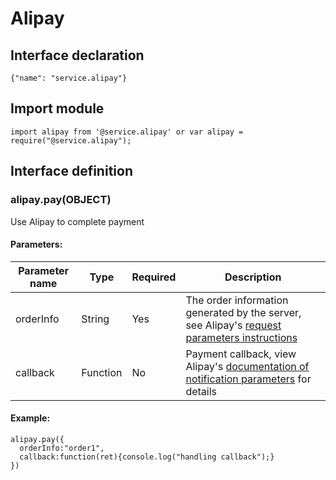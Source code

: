 # Alipay

## Interface declaration

```
{"name": "service.alipay"}
```

## Import module

```
import alipay from '@service.alipay' or var alipay = require("@service.alipay");
```

## Interface definition

### alipay.pay(OBJECT)

Use Alipay to complete payment

#### Parameters:

| Parameter name | Type     | Required | Description                              |
| -------------- | -------- | -------- | ---------------------------------------- |
| orderInfo      | String   | Yes      | The order information generated by the server, see Alipay's [request parameters instructions](https://doc.open.alipay.com/doc2/detail.htm?spm=a219a.7629140.0.0.x7kkCI&treeId=204&articleId=105465&docType=1) |
| callback       | Function | No       | Payment callback, view Alipay's [documentation of notification parameters](https://doc.open.alipay.com/doc2/detail.htm?spm=a219a.7629140.0.0.xN1NnL&treeId=204&articleId=105302&docType=1) for details |

#### Example:

```
alipay.pay({
  orderInfo:"order1",
  callback:function(ret){console.log("handling callback");}
})
```